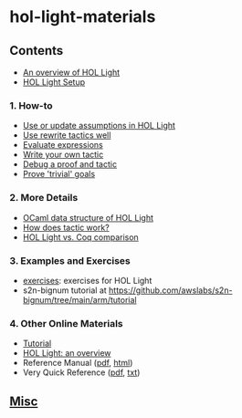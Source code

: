 # hol-light-materials

## Contents

- [An overview of HOL Light](Overview.md)
- [HOL Light Setup](Setup.md)

### 1. How-to

- [Use or update assumptions in HOL Light](PlayingWithAssumptions.md)
- [Use rewrite tactics well](RewriteTac.md)
- [Evaluate expressions](EvalExpression.md)
- [Write your own tactic](WriteYourTac.md)
- [Debug a proof and tactic](Debugging.md)
- [Prove 'trivial' goals](ProvingTrivialGoals.md)

### 2. More Details

- [OCaml data structure of HOL Light](OCamlDataStructure.md)
- [How does tactic work?](TacticDetails.md)
- [HOL Light vs. Coq comparison](HOLLightvsCoq.md)

### 3. Examples and Exercises

- [exercises](exercises): exercises for HOL Light
- s2n-bignum tutorial at https://github.com/awslabs/s2n-bignum/tree/main/arm/tutorial

### 4. Other Online Materials

- [Tutorial](https://hol-light.github.io/tutorial.pdf)
- [HOL Light: an overview](https://www.cl.cam.ac.uk/~jrh13/papers/hollight.pdf)
- Reference Manual ([pdf](https://hol-light.github.io/references/reference.pdf), [html](https://hol-light.github.io/references/HTML/reference.html))
- Very Quick Reference ([pdf](https://hol-light.github.io/holchart/holchart.pdf), [txt](https://hol-light.github.io/holchart/holchart.txt))


## [Misc](Misc.md)
